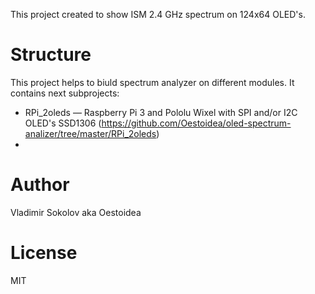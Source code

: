 This project created to show ISM 2.4 GHz spectrum on 124x64 OLED's.

# Structure

This project helps to biuld spectrum analyzer on different modules. It contains next subprojects:

* RPi_2oleds — Raspberry Pi 3 and Pololu Wixel with SPI and/or I2C OLED's SSD1306 (https://github.com/Oestoidea/oled-spectrum-analizer/tree/master/RPi_2oleds)
* 

# Author

Vladimir Sokolov aka Oestoidea

# License

MIT